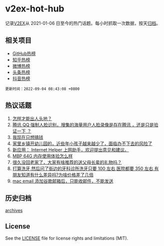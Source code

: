 # v2ex-hot-hub

 记录[V2EX](https://www.v2ex.com/)从 2021-01-06 日至今的热门话题。每小时抓取一次数据，按天[归档](archives)。
 
 ## 相关项目

- [GitHub热榜](https://github.com/snaildev/github-hot-hub)
- [知乎热榜](https://github.com/snaildev/zhihu-hot-hub)
- [微博热榜](https://github.com/snaildev/weibo-hot-hub)
- [头条热榜](https://github.com/snaildev/toutiao-hot-hub)
- [抖音热榜](https://github.com/snaildev/douyin-hot-hub)


 `更新时间：2022-09-04 08:43:08 +0800`

## 热议话题

1. [怎样才能出人头地？](https://www.v2ex.com/t/877452)
1. [腾讯 QQ 强制人脸识别，搜集的海量用户人脸录像是存在腾讯 ，还是只是验证一下 ？](https://www.v2ex.com/t/877394)
1. [我现在只想搞钱](https://www.v2ex.com/t/877414)
1. [家里乡镇开幼儿园的，近些年小孩子越来越少了，面临办不下去的风险了](https://www.v2ex.com/t/877461)
1. [新应用： Internet Helper 上网助手，欢迎提出意见和建议。](https://www.v2ex.com/t/877473)
1. [MBP 64G 内存使用体验怎么样](https://www.v2ex.com/t/877400)
1. [很久没回老家了，大家有啥推荐的送父母长辈的礼物吗？](https://www.v2ex.com/t/877402)
1. [打算洗牙,然后问了街边的牙科诊所洗牙只要 100 左右,医院都要 350 左右,有朋友知道有什么差异吗?为啥价格差了几倍](https://www.v2ex.com/t/877437)
1. [mac email 添加谷歌邮箱后，只能收邮件，不能发送](https://www.v2ex.com/t/877411)

## 历史归档

[archives](archives)

## License

See the [LICENSE](LICENSE) file for license rights and limitations (MIT).
